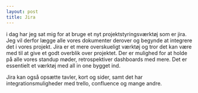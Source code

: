 ```yaml
---
layout: post
title: Jira
---
```


i dag har jeg sat mig for at bruge et nyt projektstyringsværktøj som er jira. 
Jeg vil derfor lægge alle vores dokumenter derover og begynde at integrere det i vores projekt. 
Jira er et mere overskueligt værktøj og tror det kan være med til at give et godt overblik over projektet.
Der er mulighed for at holde på alle vores standup møder, retrospektiver dashboards med mere. 
Det er essentielt et værktøj med all in one bygget ind. 


Jira kan også opsætte tavler, kort og sider, samt det har integrationsmuligheder med trello, confluence og mange andre.
